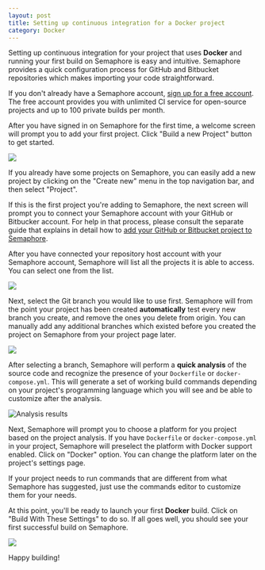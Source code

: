 ```yaml
---
layout: post
title: Setting up continuous integration for a Docker project
category: Docker
---
```


Setting up continuous integration for your project that uses **Docker** and
running your first build on Semaphore is easy and intuitive. Semaphore provides
a quick configuration process for GitHub and Bitbucket repositories which makes
importing your code straightforward.

If you don't already have a Semaphore account, [sign up for a free
account](/users/sign_up).  The free account provides you with unlimited CI
service for open-source projects and up to 100 private builds per month.

After you have signed in on Semaphore for the first time, a welcome screen will
prompt you to add your first project. Click "Build a new Project" button to get
started.

<img src="/docs/assets/img/adding-new-project/build-new-project.png" class="img-responsive img-bordered">

If you already have some projects on Semaphore, you can easily add a new project
by clicking on the "Create new" menu in the top navigation bar, and then select
"Project".

If this is the first project you're adding to Semaphore, the next screen will
prompt you to connect your Semaphore account with your GitHub or Bitbucker
account. For help in that process, please consult the separate guide that
explains in detail how to [add your GitHub or Bitbucket project to
Semaphore](/docs/adding-github-bitbucket-project-to-semaphore.html).

After you have connected your repository host account with your Semaphore
account, Semaphore will list all the projects it is able to access. You can
select one from the list.

<img src="/docs/assets/img/adding-new-project/select-project.png" class="img-responsive img-bordered">

Next, select the Git branch you would like to use first. Semaphore will from the
point your project has been created **automatically** test every new branch you
create, and remove the ones you delete from origin.  You can manually add any
additional branches which existed before you created the project on Semaphore
from your project page later.

<img src="/docs/assets/img/adding-new-project/select-branch.png" class="img-responsive img-bordered">

After selecting a branch, Semaphore will perform a **quick analysis** of the
source code and recognize the presence of your `Dockerfile` or
`docker-compose.yml`. This will generate a set of working build commands
depending on your project's programming language which you will see and be able
to customize after the analysis.

<img src="/docs/assets/img/adding-new-project/choose-platform-step.png" class="img-responsive img-bordered" alt="Analysis results">

Next, Semaphore will prompt you to choose a platform for you project based on
the project analysis. If you have `Dockerfile` or `docker-compose.yml` in your
project, Semaphore will preselect the platform with Docker support enabled.
Click on "Docker" option. You can change the platform later on the project's
settings page.

If your project needs to run commands that are different from what Semaphore has
suggested, just use the commands editor to customize them for your needs.

At this point, you'll be ready to launch your first **Docker** build. Click on
"Build With These Settings" to do so. If all goes well, you should see your
first successful build on Semaphore.

<img src="/docs/assets/img/adding-new-project/green-build.png" class="img-responsive img-bordered">

Happy building!
